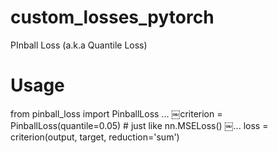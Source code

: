 # custom_losses_pytorch
PInball Loss (a.k.a Quantile Loss)

# Usage
from pinball_loss import PinballLoss
...
￼criterion = PinballLoss(quantile=0.05) # just like nn.MSELoss()
￼...
loss = criterion(output, target, reduction='sum')

